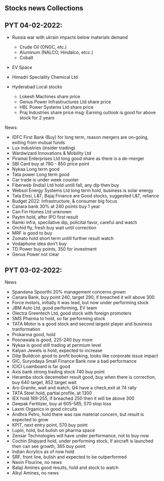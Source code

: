 ## Stocks news Collections

## PYT 04-02-2022:

- Russia war with ukrain impacts below materials demand
  - Crude Oil (ONGC, etc.)
  - Aluminum (NALCO, Hindalco, etcc.)
  - Cobalt

- EV Space
- Himadri Speciality Chemical Ltd
- Hyderabad Local stocks
  - Lokesh Machines share price
  - Genus Power Infrastructures Ltd share price
  - HBL Power Systems Ltd share price
  - Praj Industries share price
  msg: Earning outlook is good for above stock for 2 years

News:  
- IDFC First Bank (Buy) for long term, reason mergers are on-going, exiting from mutual funds
- Lux industries (insider trading)
- Wardwizard Innovations & Mobility Ltd
- Piramal Enterprises Ltd long good share as there is a de-merger
- SBI Card buy at 790 - 850 price point
- Nykaa Long term good
- Tata power Long term good
- Car trade is under week counter
- Fiberweb (India) Ltd hold untill fall, any dip then buy
- Websol Energy Systems Ltd long term hold, business is solar energy
- Tata Elxsi, L&T, Bajaj Finance are Good stocks, suggested L&T, reliance
- Budget 2022: Infrastructure, & consumer big focus
- Canara bank 30% at 240 points buy 1 year
- Can Fin Homes Ltd unknown
- Paytm hold, after IPO first result
- Ramki infra, specilative dip, policital favor, careful and watch
- Orchid fly, fresh buy wait until correction
- MRF is good to buy
- Zomato hold short term untill further result watch
- Vodaphone idea don't buy
- TD Power buy points, 350 for investment
- Genus Power not clear

## PYT 03-02-2022:

News

- Spandana Spoorthi 20% management concerns grown
- Canara Bank, buy point 240, target 290, if breached it will above 300
- Force motors, initially it was lead, but now under performing stock
- JBM Auto Ltd, good performing, EV team
- Olectra Greentech Ltd, good stock with foreign promoters
- SMS Pharma to hold, so far performing stock
- TATA Motor is a good stock and second largest player and business tranformation
- Prokarma good, hold
- Poonawala is good, 225-240 buy more
- Nykaa is good still trading at permium level
- Kalyan Jewels is hold, expected to increase
- Dilip Buildcon good to profit booking, looks like corporate issue impact
- GIC, Suryodaya Small Finance Bank now a bad performance
- ICICI Loamboard is far good 
- Axis bank strong trading stock 740 buy point 
- Heramba stock decemeber result good, buy when there is correction, buy 640 target, 852 target wait
- Aro Granite, wait and watch, Q4 have a check,exit at 74 rally
- TATA Steel hold, partial profile, at 1300
- IEX hold 189-255, if breached 250 then it will be above 300 
- Deepak Fertilizer, buy at 605-585, 570 stop loss
- Laxmi Organics in good circuits
- Andhra Petro, hold there was raw material concern, but result is expected to grow
- KPIT, next entry point, 570 buy point
- Lupin, hold, but bulish on pharma space
- Zensar Technologies will have under performance, not to buy now
- Cochin Shipyard hold, under performing stock, if aircraft is launched then can see growth, 365 buy point
- Indian Acrylics as of now hold
- SRF, front line, bulish and expected to be outperformed
- Navin Flourine, no news 
- Balaji Amines good results, hold and stock to watch
- Alkyl Amines, no news

